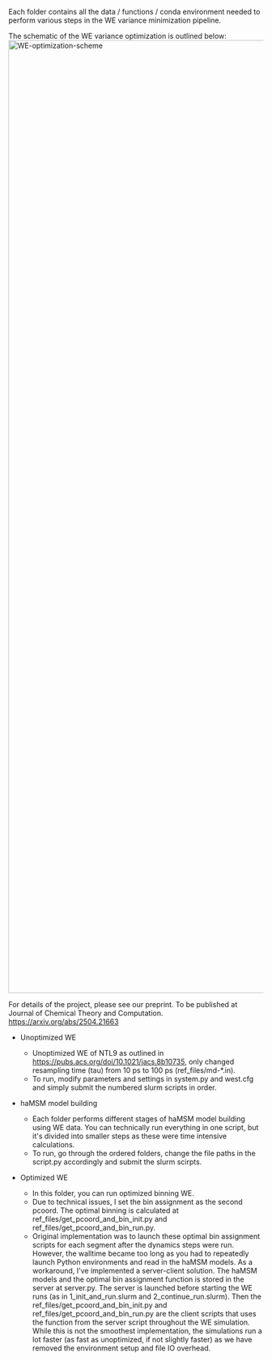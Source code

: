 Each folder contains all the data / functions / conda environment needed to perform various steps in the WE variance minimization pipeline. 

The schematic of the WE variance optimization is outlined below: 
<img width="6173" height="1883" alt="WE-optimization-scheme" src="https://github.com/user-attachments/assets/7995e973-79d7-46cd-a308-481dfd5ac1f0" />

For details of the project, please see our preprint. To be published at Journal of Chemical Theory and Computation. 
https://arxiv.org/abs/2504.21663

- Unoptimized WE
  - Unoptimized WE of NTL9 as outlined in https://pubs.acs.org/doi/10.1021/jacs.8b10735, only changed resampling time (tau) from 10 ps to 100 ps (ref_files/md-*.in).
  - To run, modify parameters and settings in system.py and west.cfg and simply submit the numbered slurm scripts in order.

- haMSM model building
  - Each folder performs different stages of haMSM model building using WE data. You can technically run everything in one script, but it's divided into smaller steps as these were time intensive calculations.
  - To run, go through the ordered folders, change the file paths in the script.py accordingly and submit the slurm scirpts.

- Optimized WE
  - In this folder, you can run optimized binning WE.
  - Due to technical issues, I set the bin assignment as the second pcoord. The optimal binning is calculated at ref_files/get_pcoord_and_bin_init.py and ref_files/get_pcoord_and_bin_run.py.
  - Original implementation was to launch these optimal bin assignment scripts for each segment after the dynamics steps were run. However, the walltime became too long as you had to repeatedly launch Python environments and read in the haMSM models. As a workaround, I've implemented a server-client solution. The haMSM models and the optimal bin assignment function is stored in the server at server.py. The server is launched before starting the WE runs (as in 1_init_and_run.slurm and 2_continue_run.slurm). Then the ref_files/get_pcoord_and_bin_init.py and ref_files/get_pcoord_and_bin_run.py are the client scripts that uses the function from the server script throughout the WE simulation. While this is not the smoothest implementation, the simulations run a lot faster (as fast as unoptimized, if not slightly faster) as we have removed the environment setup and file IO overhead.
